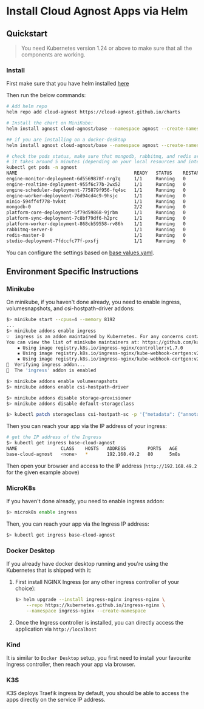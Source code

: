 # Install Cloud Agnost Apps via Helm

## Quickstart

> You need Kubernetes version 1.24 or above to make sure that all the components are working.

### Install

First make sure that you have helm installed [here](https://helm.sh/docs/intro/install/)

Then run the below commands:

```bash
# Add helm repo
helm repo add cloud-agnost https://cloud-agnost.github.io/charts

# Install the chart on MiniKube:
helm install agnost cloud-agnost/base --namespace agnost --create-namespace

## if you are installing on a docker-desktop
helm install agnost cloud-agnost/base --namespace agnost --create-namespace --set host=dockerdesktop

# check the pods status, make sure that mongodb, rabbitmq, and redis are running:
# it takes around 5 minutes (depending on your local resources and internet connection)
kubectl get pods -n agnost
NAME                                           READY   STATUS    RESTARTS      AGE
engine-monitor-deployment-6d5569878f-nrg7q     1/1     Running   0             8m8s
engine-realtime-deployment-955f6c77b-2wx52     1/1     Running   0             8m8s
engine-scheduler-deployment-775879f956-fq4sc   1/1     Running   0             8m8s
engine-worker-deployment-76d94cd4c9-9hsjc      1/1     Running   0             8m8s
minio-594ff4f778-hvk4t                         1/1     Running   0             8m8s
mongodb-0                                      2/2     Running   0             7m57s
platform-core-deployment-5f79d59868-9jrbm      1/1     Running   0             8m8s
platform-sync-deployment-7c8bf79df6-h2prc      1/1     Running   0             8m8s
platform-worker-deployment-868cb59558-rv86h    1/1     Running   0             8m8s
rabbitmq-server-0                              1/1     Running   0             7m49s
redis-master-0                                 1/1     Running   0             8m8s
studio-deployment-7fdccfc77f-pxsfj             1/1     Running   0             8m8s
```

You can configure the settings based on [base values.yaml](https://github.com/cloud-agnost/charts/blob/master/base/values.yaml).

## Environment Specific Instructions

### Minikube

On minikube, if you haven't done already, you need to enable ingress, volumesnapshots, and csi-hostpath-driver addons:

```bash
$> minikube start --cpus=4 --memory 8192
...
$> minikube addons enable ingress
💡  ingress is an addon maintained by Kubernetes. For any concerns contact minikube on GitHub.
You can view the list of minikube maintainers at: https://github.com/kubernetes/minikube/blob/master/OWNERS
    ▪ Using image registry.k8s.io/ingress-nginx/controller:v1.7.0
    ▪ Using image registry.k8s.io/ingress-nginx/kube-webhook-certgen:v20230312-helm-chart-4.5.2-28-g66a760794
    ▪ Using image registry.k8s.io/ingress-nginx/kube-webhook-certgen:v20230312-helm-chart-4.5.2-28-g66a760794
🔎  Verifying ingress addon...
🌟  The 'ingress' addon is enabled

$> minikube addons enable volumesnapshots
$> minikube addons enable csi-hostpath-driver

$> minikube addons disable storage-provisioner
$> minikube addons disable default-storageclass

$> kubectl patch storageclass csi-hostpath-sc -p '{"metadata": {"annotations":{"storageclass.kubernetes.io/is-default-class":"true"}}}'
```

Then you can reach your app via the IP address of your ingress:

```bash
# get the IP address of the Ingress
$> kubectl get ingress base-cloud-agnost
NAME                CLASS    HOSTS   ADDRESS        PORTS   AGE
base-cloud-agnost   <none>   *       192.168.49.2   80      5m8s
```

Then open your browser and access to the IP address (`http://192.168.49.2` for the given example above)

### MicroK8s

If you haven't done already, you need to enable ingress addon:

```bash
$> microk8s enable ingress
```

Then, you can reach your app via the Ingress IP address:

```bash
$> kubectl get ingress base-cloud-agnost
```

### Docker Desktop

If you already have docker desktop running and you're using the Kubernetes that is shipped with it:

 1. First install NGINX Ingress (or any other ingress controller of your choice):

    ```bash
    $> helm upgrade --install ingress-nginx ingress-nginx \
        --repo https://kubernetes.github.io/ingress-nginx \
        --namespace ingress-nginx --create-namespace
    ```

 2. Once the Ingress controller is installed, you can directly access the application via `http://localhost`

### Kind

It is similar to `Docker Desktop` setup, you first need to install your favourite Ingress controller, then reach your app via browser.

### K3S

K3S deploys Traefik ingress by default, you should be able to access the apps directly on the service IP address.
